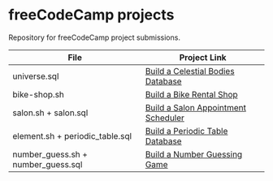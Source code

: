 # freeCodeCamp projects

Repository for freeCodeCamp project submissions.

| File         | Project Link
| ------------ | ------------
| universe.sql | [Build a Celestial Bodies Database](https://www.freecodecamp.org/learn/relational-database/build-a-celestial-bodies-database-project/build-a-celestial-bodies-database)
| bike-shop.sh | [Build a Bike Rental Shop](https://www.freecodecamp.org/learn/relational-database/learn-bash-and-sql-by-building-a-bike-rental-shop/build-a-bike-rental-shop)
| salon.sh + salon.sql | [Build a Salon Appointment Scheduler](https://www.freecodecamp.org/learn/relational-database/build-a-salon-appointment-scheduler-project/build-a-salon-appointment-scheduler)
| element.sh + periodic_table.sql  | [Build a Periodic Table Database](https://www.freecodecamp.org/learn/relational-database/build-a-periodic-table-database-project/build-a-periodic-table-database)
| number_guess.sh + number_guess.sql | [Build a Number Guessing Game](https://www.freecodecamp.org/learn/relational-database/build-a-number-guessing-game-project/build-a-number-guessing-game)
